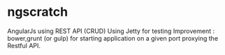 # ngscratch
AngularJs using REST API (CRUD) 
Using Jetty for testing 
Improvement : bower,grunt (or gulp) for starting application on a given port proxying the Restful API.
